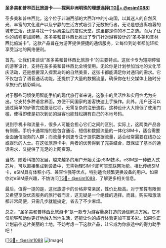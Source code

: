 **圣多美和普林西比旅游卡——探索非洲明珠的理想选择[[TG💪+ @esim1088](https://t.me/s/esim1088)]**

圣多美和普林西比，这个位于非洲西部的大西洋中的小岛国，以其迷人的自然风光、丰富的文化遗产以及宁静的生活方式吸引了无数旅行者。无论是想逃离喧嚣的城市生活，还是寻找一个远离尘世的度假天堂，这里都是你的不二之选。而为了让你的旅程更加顺畅，圣多美和普林西比推出了专门针对游客设计的“圣多美和普林西比旅游卡”。这款产品旨在为游客提供便捷的通信服务，让每位到访者都能轻松享受当地的网络便利。

首先，让我们来谈谈“圣多美和普林西比旅游卡”的主要特点。这张卡专为短期停留的游客设计，支持在圣多美和普林西比全境使用。无论你是计划参加当地的文化节庆活动，还是想要深入探索岛屿的自然美景，这张卡都能满足你对通讯的需求。它不仅包含了语音通话功能，还提供了大量的数据流量，确保你在社交媒体上随时分享旅行的精彩瞬间。

对于那些习惯使用智能手机的现代旅行者来说，这张卡的灵活性和实用性尤为突出。它支持多种语言界面，方便不同国家的游客快速上手操作。此外，用户还可以通过简单的步骤完成激活过程，无需复杂的注册流程。这种设计大大降低了使用门槛，使得即使是初次到访的游客也能轻松拥有自己的本地号码。

说到手机卡和流量卡，很多人可能会担心它们之间的区别。实际上，这两类产品各有侧重。手机卡通常指的是包含通话、短信和数据流量的一体化SIM卡，适合需要全面通信服务的人群；而流量卡则更专注于提供数据流量，适合经常需要在线办公或娱乐的人士。在这张旅游卡中，两者的优势得到了完美结合，既保证了基本的通话需求，又提供了充足的上网资源。

当然，随着科技的发展，越来越多的用户开始关注eSIM技术。eSIM是一种嵌入式芯片，可以直接集成到设备中，无需物理SIM卡即可实现联网功能。相比传统SIM卡，eSIM具有体积小巧、兼容性强等优点，特别适合频繁更换设备的用户。如果你对eSIM感兴趣，不妨访问[TG💪+ @esim1088](https://t.me/s/esim1088)，了解更多相关信息。

最后，值得一提的是，这张旅游卡的价格非常亲民，性价比极高。对于预算有限但又希望享受优质服务的旅行者而言，这无疑是一个绝佳的选择。而且，购买和激活都非常简便，只需几步就能搞定，省去了不少麻烦。

总之，“圣多美和普林西比旅游卡”是一款专为游客量身打造的通信解决方案。它不仅能够帮助你更好地融入当地生活，还能让你的旅行体验更加丰富多彩。如果你正计划前往这片美丽的土地，不妨考虑一下这款产品，让它成为你旅途中的得力助手吧！

[[TG💪+ @esim1088](https://t.me/s/esim1088) ![Image](https://i.postimg.cc/4NQfJmqS/Snipaste-2025-05-13-00-14-12.png)]